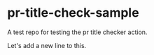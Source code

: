 # pr-title-check-sample

A test repo for testing the pr title checker action.

Let's add a new line to this.
